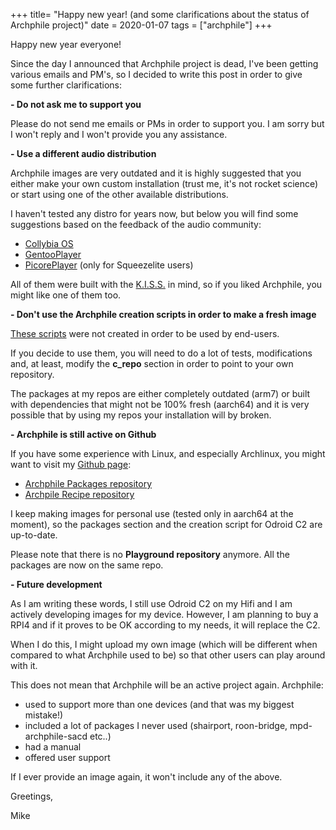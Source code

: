 +++
title= "Happy new year! (and some clarifications about the status of Archphile project)"
date = 2020-01-07
tags =  ["archphile"]
+++

Happy new year everyone!

Since the day I announced that Archphile project is dead, I've been getting various emails and PM's, so I decided to write this post in order to give some further clarifications:

**- Do not ask me to support you**

Please do not send me emails or PMs in order to support you. I am sorry but I won't reply and I won't provide you any assistance.


**- Use a different audio distribution**

Archphile images are very outdated and it is highly suggested that you either make your own custom installation (trust me, it's not rocket science) or start using one of the other available distributions.

I haven't tested any distro for years now, but below you will find some suggestions based on the feedback of the audio community:

- [Collybia OS](https://collybia.com/collybia-os)
- [GentooPlayer](http://gentooplayer.com)
- [PicorePlayer](https://www.picoreplayer.org) (only for Squeezelite users)

All of them were built with the [K.I.S.S.](https://en.wikipedia.org/wiki/KISS_principle) in mind, so if you liked Archphile, you might like one of them too.

**- Don't use the Archphile creation scripts in order to make  a fresh image**

[These scripts](https://github.com/archphile/recipe/tree/master/scripts) were not created in order to be used by end-users.

If you decide to use them, you will need to do a lot of tests, modifications and, at least, modify the **c_repo** section in order to point to your own repository. 

The packages at my repos are either completely outdated (arm7)  or built with dependencies that might not be 100% fresh (aarch64) and it is very possible that by using my repos your installation will by broken.

**- Archphile is still active on Github**

If you have some experience with Linux, and especially Archlinux, you might want to visit my [Github page](https://github.com/archphile):


- [Archphile Packages repository](https://github.com/archphile/packages)
- [Archpile Recipe repository](https://github.com/archphile/recipe)


I keep making images for personal use (tested only in aarch64 at the moment), so the packages section and the creation script for Odroid C2 are up-to-date.

Please note that there is no **Playground repository** anymore. All the packages are now on the same repo.

**- Future development**

As I am writing these words, I still use Odroid C2 on my Hifi and I am actively developing images for my device. However, I am planning to buy a RPI4 and if it proves to be OK according to my needs, it will replace the C2.

When I do this, I might upload my own image (which will be different when compared to what Archphile used to be) so that other users can play around with it.

This does not mean that Archphile will be an active project again. Archphile:

- used to support more than one devices (and that was my biggest mistake!)
- included a lot of packages I never used (shairport, roon-bridge, mpd-archphile-sacd etc..)
- had a manual
- offered user support

If I ever provide an image again, it won't include any of the above.

Greetings,

Mike

